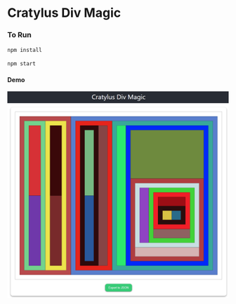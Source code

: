 # Cratylus Div Magic

### To Run

```bash
npm install
```

```bash
npm start
```

#### Demo
![Demo SS](https://github.com/devanikesh/cratylus-test/raw/master/ss/Screenshot%202021-11-27%20193614.png)
